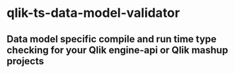 # qlik-ts-data-model-validator

## Data model specific compile and run time type checking for your Qlik engine-api or Qlik mashup projects
